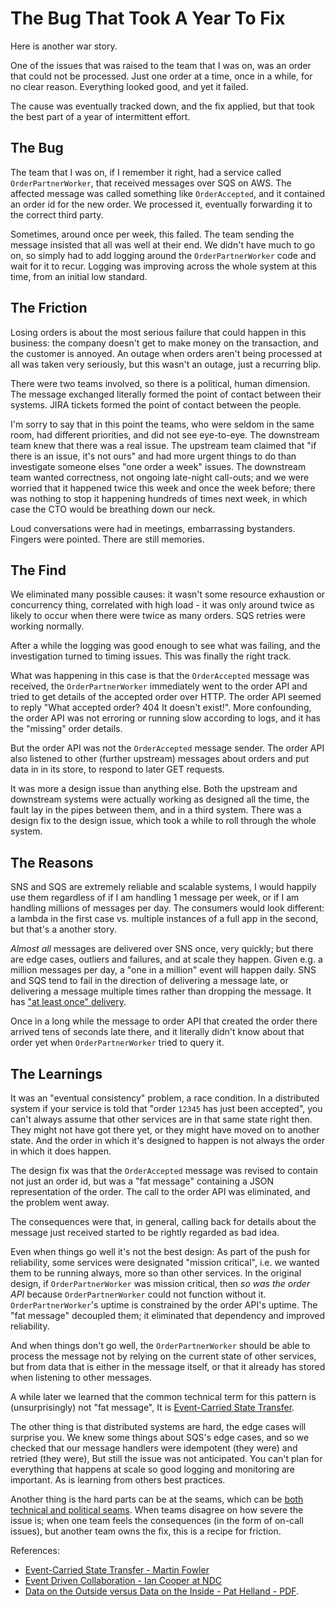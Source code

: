 # The Bug That Took A Year To Fix

Here is another war story.

One of the issues that was raised to the team that I was on, was an order that could not be processed. Just one order at a time, once in a while, for no clear reason. Everything looked good, and yet it failed.

The cause was eventually tracked down, and the fix applied, but that took the best part of a year of intermittent effort.

## The Bug

The team that I was on, if I remember it right, had a service called `OrderPartnerWorker`, that received messages over SQS on AWS. The affected message was called something like `OrderAccepted`, and it contained an order id for the new order. We processed it, eventually forwarding it to the correct third party.

Sometimes, around once per week, this failed. The team sending the message insisted that all was well at their end.  We didn't have much to go on, so simply had to add logging around the `OrderPartnerWorker` code and wait for it to recur. Logging was improving across the whole system at this time, from an initial low standard.

## The Friction

 Losing orders is about the most serious failure that could happen in this business: the company doesn't get to make money on the transaction, and the customer is annoyed. An outage when orders aren't being processed at all was taken very seriously, but this wasn't an outage, just a recurring blip.

There were two teams involved, so there is a political, human dimension. The message exchanged literally formed the point of contact between their systems. JIRA tickets formed the point of contact between the people.

I'm sorry to say that in this point the teams, who were seldom in the same room, had different priorities, and did not see eye-to-eye. The downstream team knew that there was a real issue. The upstream team claimed that "if there is an issue, it's not ours" and had more urgent things to do than investigate someone elses "one order a week" issues. The downstream team wanted correctness, not ongoing late-night call-outs; and we were worried that it happened twice this week and once the week before; there was nothing to stop it happening hundreds of times next week, in which case the CTO would be breathing down our neck.

Loud conversations were had in meetings, embarrassing bystanders. Fingers were pointed. There are still memories.

## The Find

We eliminated many possible causes: it wasn't some resource exhaustion or concurrency thing, correlated with high load - it was only around twice as likely to occur when there were twice as many orders. SQS retries were working normally.

After a while the logging was good enough to see what was failing, and the investigation turned to timing issues. This was finally the right track.

What was happening in this case is that the `OrderAccepted` message was received, the `OrderPartnerWorker` immediately went to the order API and tried to get details of the accepted order over HTTP. The order API seemed to reply  "What accepted order? 404 It doesn't exist!". More confounding, the order API was not erroring or running slow according to logs, and it has the "missing" order details.

But the order API was not the `OrderAccepted` message sender. The order API also listened to other (further upstream) messages about orders and put data in in its store, to respond to later GET requests.

It was more a design issue than anything else. Both the upstream and downstream systems were actually working as designed all the time, the fault lay in the pipes between them, and in a third system.  There was a design fix to the design issue, which took a while to roll through the whole system.

## The Reasons

SNS and SQS are extremely reliable and scalable systems, I would happily use them regardless of if I am handling 1 message per week, or if I am handling millions of messages per day. The consumers would look different: a lambda in the first case vs. multiple instances of a full app in the second, but that's a another story.

_Almost all_ messages are delivered over SNS once, very quickly; but there are edge cases, outliers and failures, and at scale they happen. Given e.g. a million messages per day, a "one in a million" event will happen daily. SNS and SQS tend to fail in the direction of delivering a message late, or delivering a message multiple times rather than dropping the message. It has ["at least once" delivery](https://docs.aws.amazon.com/AWSSimpleQueueService/latest/SQSDeveloperGuide/standard-queues.html#standard-queues-at-least-once-delivery).

Once in a long while the message to order API that created the order there arrived tens of seconds late there, and it literally didn't know about that order yet when `OrderPartnerWorker` tried to query it.

## The Learnings

It was an "eventual consistency" problem, a race condition. In a distributed system if your service is told that "order `12345` has just been accepted", you can't always assume that other services are in that same state right then. They might not have got there yet, or they might have moved on to another state. And the order in which it's designed to happen is not always the order in which it does happen.

The design fix was that the `OrderAccepted` message was revised to contain not just an order id, but was a "fat message" containing a JSON representation of the order. The call to the order API was eliminated, and the problem went away.

The consequences were that, in general, calling back for details about the message just received started to be rightly regarded as bad idea.

Even when things go well it's not the best design: As part of the push for reliability, some services  were designated "mission critical", i.e. we wanted them to be running always, more so than other services. In the original design, if `OrderPartnerWorker` was mission critical, then _so was the order API_ because `OrderPartnerWorker` could not function without it. `OrderPartnerWorker`'s uptime is constrained by the order API's uptime. The "fat message" decoupled them; it eliminated that dependency and improved reliability.

And when things don't go well, the `OrderPartnerWorker` should be able to process the message not by relying on the current state of other services, but from data that is either in the message itself, or that it already has stored when listening to other messages.

A while later we learned that the common technical term for this pattern is (unsurprisingly) not "fat message", It is [Event-Carried State Transfer](https://martinfowler.com/articles/201701-event-driven.html).

The other thing is that distributed systems are hard, the edge cases will surprise you. We knew some things about SQS's edge cases, and so we checked that our message handlers were idempotent (they were) and retried (they were), But still the issue was not anticipated. You can't plan for everything that happens at scale so good logging and monitoring are important. As is learning from others best practices.

Another thing is the hard parts can be at the seams, which can be [both technical and political seams](https://en.wikipedia.org/wiki/Conway%27s_law). When teams disagree on how severe the issue is; when one team feels the consequences (in the form of on-call issues), but another team owns the fix, this is a recipe for friction.

References:

* [Event-Carried State Transfer - Martin Fowler](https://martinfowler.com/articles/201701-event-driven.html)
* [Event Driven Collaboration - Ian Cooper at NDC](https://www.youtube.com/watch?v=PreAnSofAsA&feature=youtu.be&t=1819)
* [Data on the Outside versus Data on the Inside - Pat Helland - PDF](http://cidrdb.org/cidr2005/papers/P12.pdf).
